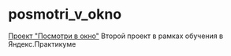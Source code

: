 # posmotri_v_okno
[Проект "Посмотри в окно"](https://github.com/MrDimasyan/posmotri_v_okno)
Второй проект в рамках обучения в Яндекс.Практикуме
